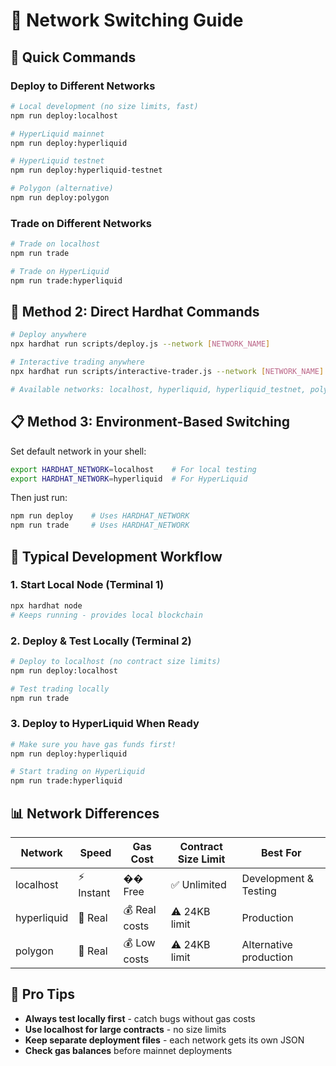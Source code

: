 # 🔄 Network Switching Guide

## 🎯 Quick Commands

### Deploy to Different Networks
```bash
# Local development (no size limits, fast)
npm run deploy:localhost

# HyperLiquid mainnet 
npm run deploy:hyperliquid

# HyperLiquid testnet
npm run deploy:hyperliquid-testnet

# Polygon (alternative)
npm run deploy:polygon
```

### Trade on Different Networks
```bash
# Trade on localhost
npm run trade

# Trade on HyperLiquid
npm run trade:hyperliquid
```

## 🔧 Method 2: Direct Hardhat Commands

```bash
# Deploy anywhere
npx hardhat run scripts/deploy.js --network [NETWORK_NAME]

# Interactive trading anywhere  
npx hardhat run scripts/interactive-trader.js --network [NETWORK_NAME]

# Available networks: localhost, hyperliquid, hyperliquid_testnet, polygon
```

## 📋 Method 3: Environment-Based Switching

Set default network in your shell:
```bash
export HARDHAT_NETWORK=localhost    # For local testing
export HARDHAT_NETWORK=hyperliquid  # For HyperLiquid
```

Then just run:
```bash
npm run deploy    # Uses HARDHAT_NETWORK
npm run trade     # Uses HARDHAT_NETWORK
```

## 🔄 Typical Development Workflow

### 1. Start Local Node (Terminal 1)
```bash
npx hardhat node
# Keeps running - provides local blockchain
```

### 2. Deploy & Test Locally (Terminal 2) 
```bash
# Deploy to localhost (no contract size limits)
npm run deploy:localhost

# Test trading locally
npm run trade
```

### 3. Deploy to HyperLiquid When Ready
```bash
# Make sure you have gas funds first!
npm run deploy:hyperliquid

# Start trading on HyperLiquid  
npm run trade:hyperliquid
```

## 📊 Network Differences

| Network | Speed | Gas Cost | Contract Size Limit | Best For |
|---------|-------|----------|---------------------|----------|
| localhost | ⚡ Instant | �� Free | ✅ Unlimited | Development & Testing |
| hyperliquid | 🔄 Real | 💰 Real costs | ⚠️ 24KB limit | Production |
| polygon | 🔄 Real | 💰 Low costs | ⚠️ 24KB limit | Alternative production |

## 🎯 Pro Tips

- **Always test locally first** - catch bugs without gas costs
- **Use localhost for large contracts** - no size limits
- **Keep separate deployment files** - each network gets its own JSON
- **Check gas balances** before mainnet deployments
